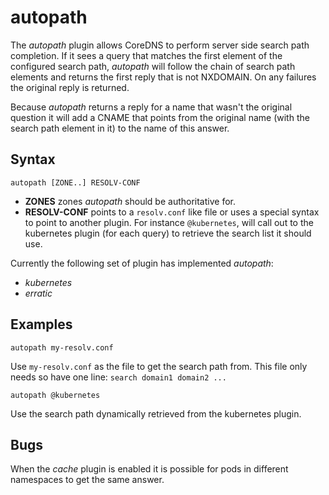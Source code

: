 # autopath

The *autopath* plugin allows CoreDNS to perform server side search path completion.
If it sees a query that matches the first element of the configured search path, *autopath* will
follow the chain of search path elements and returns the first reply that is not NXDOMAIN.
On any failures the original reply is returned.

Because *autopath* returns a reply for a name that wasn't the original question it will add a CNAME
that points from the original name (with the search path element in it) to the name of this answer.

## Syntax

~~~
autopath [ZONE..] RESOLV-CONF
~~~

* **ZONES** zones *autopath* should be authoritative for.
* **RESOLV-CONF** points to a `resolv.conf` like file or uses a special syntax to point to another
  plugin. For instance `@kubernetes`, will call out to the kubernetes plugin (for each
  query) to retrieve the search list it should use.

Currently the following set of plugin has implemented *autopath*:

* *kubernetes*
* *erratic*

## Examples

~~~
autopath my-resolv.conf
~~~

Use `my-resolv.conf` as the file to get the search path from. This file only needs so have one line:
`search domain1 domain2 ...`

~~~
autopath @kubernetes
~~~

Use the search path dynamically retrieved from the kubernetes plugin.

## Bugs

When the *cache* plugin is enabled it is possible for pods in different namespaces to get the
same answer.
